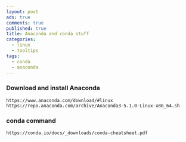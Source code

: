 ```yaml
---
layout: post
ads: true
comments: true
published: true
title: Anaconda and conda stuff
categories:
  - linux
  - tooltips
tags:
  - conda
  - anaconda
---
```

### Download and install Anaconda
```
https://www.anaconda.com/download/#linux
https://repo.anaconda.com/archive/Anaconda3-5.1.0-Linux-x86_64.sh
```

### conda command
```
https://conda.io/docs/_downloads/conda-cheatsheet.pdf
```
